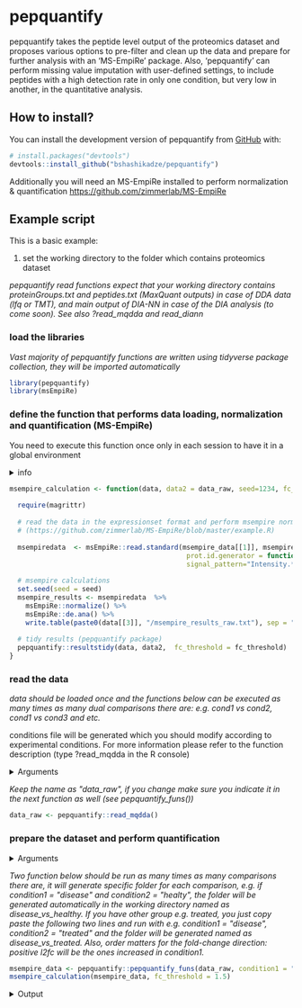 
<!-- README.md is generated from README.Rmd. Please edit that file -->

# pepquantify

<!-- badges: start -->
<!-- badges: end -->

pepquantify takes the peptide level output of the proteomics dataset and
proposes various options to pre-filter and clean up the data and prepare
for further analysis with an ‘MS-EmpiRe’ package. Also,
‘pepquantify’ can perform missing value imputation with user-defined
settings, to include peptides with a high detection rate in only one
condition, but very low in another, in the quantitative analysis.

## How to install?

You can install the development version of pepquantify from
[GitHub](https://github.com/) with:

``` r
# install.packages("devtools")
devtools::install_github("bshashikadze/pepquantify")
```

Additionally you will need an MS-EmpiRe installed to perform normalization & quantification
https://github.com/zimmerlab/MS-EmpiRe 

## Example script

This is a basic example:
1. set the working directory to the folder which contains proteomics dataset

*pepquantify read functions expect that your working directory contains proteinGroups.txt and peptides.txt (MaxQuant outputs) in case of DDA data (lfq or TMT), and main output of DIA-NN in case of the DIA analysis (to come soon). See also ?read_mqdda and read_diann*

### load the libraries
*Vast majority of pepquantify functions are written using tidyverse package collection, they will be imported automatically*
``` r
library(pepquantify)
library(msEmpiRe)
```


### define the function that performs data loading, normalization and quantification (MS-EmpiRe)
You need to execute this function once only in each session to have it in a global environment  

<details>
<summary>info</summary>

see: https://github.com/zimmerlab/MS-EmpiRe 
note1: this function consists with codes which can be found in -
https://github.com/zimmerlab/MS-EmpiRe/blob/master/example.R 
note2: this is only an example code and for more information you should
refer to the documentation of an MS-EmpiRe package. 
note3: in msEmpiRe::read.standard I usually use <\\.[0-9]*$> istead of '\\.'.
This is necessary to remove unique number at the end of the protein ids which are added by pepquantify read function.  
"\\.[0-9]*$" this pattern removes everything after the last dot (.), while the "\\." removes after the 
first dot, which is inconvinient in case of ncbi refseq protein database which has version numbers e.g. XP_123456.1
</details>


``` r
msempire_calculation <- function(data, data2 = data_raw, seed=1234, fc_threshold = 1.5) {
  
  require(magrittr)
  
  # read the data in the expressionset format and perform msempire normalization and quantification  
  # (https://github.com/zimmerlab/MS-EmpiRe/blob/master/example.R)
  
  msempiredata  <- msEmpiRe::read.standard(msempire_data[[1]], msempire_data[[2]],
                                            prot.id.generator = function(pep) unlist(strsplit(pep, "\\.[0-9]*$"))[1],
                                            signal_pattern="Intensity.*")
  
  # msempire calculations
  set.seed(seed = seed)
  msempire_results <- msempiredata  %>%
    msEmpiRe::normalize() %>%
    msEmpiRe::de.ana() %>%
    write.table(paste0(data[[3]], "/msempire_results_raw.txt"), sep = "\t", row.names = F)
  
  # tidy results (pepquantify package)
  pepquantify::resultstidy(data, data2,  fc_threshold = fc_threshold)
}
```

### read the data
*data should be loaded once and the functions below can be executed as many times as many dual comparisons there are: e.g. cond1 vs cond2, cond1 vs cond3 and etc.*

conditions file will be generated which you should modify according to
experimental conditions. For more information please refer to the function
description (type ?read_mqdda in the R console)

<details>
<summary>Arguments</summary>

* exclude_samples:
if not empty, excludes specified sample/s from further analysis (only if necessary, e.g. after inspecting PCA)

* lfq:
if non-labelled data is loaded, lfq must be set to true if labelling was performed (e.g. TMT) lfq should be set to false. For TMT Reporter.intensity.corrected is taken for quantification
</details> 

*Keep the name as "data_raw", if you change make sure you indicate it in the next function as well (see pepquantify_funs())*
``` r
data_raw <- pepquantify::read_mqdda()
```

### prepare the dataset and perform quantification
<details>
<summary>Arguments</summary>

* data:
list of two containing peptide and protein group data generated by the read functions of the pepquant package (default data_raw)

* imputation:	
if true imputation will be performed if set to false no imputation will be performed (default false)

* n_element_peptide:	
peptide data is the nth element of the list (not necessary to change) (default 1)

* condition1:	
name of the first condition that should be compared (note that order matters for the fold-change direction) 

* condition2:	
name of the second condition that should be compared (note that order matters for the fold-change direction)

* n_condition_1:	
minimum number of the valid values in the first condition (this value should be at least two, but default pepquant value is three)

* n_condition_2:	
minimum number of the valid values in the second condition (this value should be at least two, but default pepquant value is three)

* min_pep:	
minimum number of peptides for each protein (default 2)

* downshift:	
see the perseus documentation "Replace missing values from normal distribution" (default 1.8)

* width:	
see the perseus documentation "Replace missing values from normal distribution" (default 0.3)

* n_ko_like:	
minimum number of peptides that should have missing and valid value pattern (all valid in one condition, maximum 1 in the second, or otherwise by user defined criteria) (default 2)

* fraction_valid:	
between 0-1. 1 means that imputed peptides are taken into account if they are present in all samples of one of the conditions (and max 1 in the second condition, see also option "second_condition"), 0.5 means if they are present in the half of the samples of one of the conditions. (default 1)

* second_condition:	
maximum acceptable number of valid values in other condition when fraction valid is met in the other (default 1)

* seed:	
as values for imputation are derived randomly, seed makes sure the reproducibility (default 1234)

* fc_threshold:
minimum fold change for the protein to be considered differentially abundant (in natural scale) (default 1.5)

</details>
  
*Two function below should be run as many times as many comparisons there are, it will generate specific folder for each comparison, e.g. if condition1 = "disease" and condition2 = "healty", the folder will be generated automatically in the working directory named as disease_vs_healthy. If you have other group e.g. treated, you just copy paste the following two lines and run with e.g. condition1 = "disease", condition2 = "treated" and the folder will be generated named as disease_vs_treated. Also, order matters for the fold-change direction: positive l2fc will be the ones increased in condition1.*

 
``` r
msempire_data <- pepquantify::pepquantify_funs(data_raw, condition1 = "name_of_condition_one", condition2 = "name_of_condition_two")
msempire_calculation(msempire_data, fc_threshold = 1.5)
```  
  
<details>
<summary>Output</summary>

* msempire_results_raw:     
this is the raw results of MS-EmpiRe

* msempire_results_tidy:    
this is the results that has been cleaned-up and can be used for suppl tables

* msempire_results_volcano: 
some columns was adjusted to make it suitable for the volcano plot  

</details>  
  
